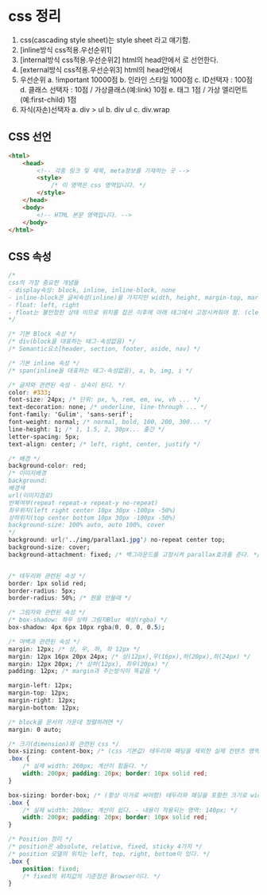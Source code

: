 # css 정리
1. css(cascading style sheet)는 style sheet 라고 얘기함.
2. [inline방식 css적용.우선순위1] <div style="color: red;"></div>
3. [internal방식 css적용.우선순위2] html의 head안에서 <style></style>로 선언한다.
4. [external방식 css적용.우선순위3] html의 head안에서 <link rel="stylesheet" href="./css/index.css">
5. 우선순위 
	a. !important 10000점
	b. 인라인 스타일 1000점
	c. ID선택자 : 100점
	d. 클래스 선택자 : 10점 / 가상클래스(예:link) 10점
	e. 태그 1점 / 가상 엘리먼트 (예:first-child) 1점
6. 자식(자손)선택자
	a. div > ul <!-- 자식(바로밑에) 선택자 -->
	b. div ul <!-- 자손(내 안에있는 모든것) 선택자 -->
	c. div.wrap <!-- div들 중에 class가 wrap인 태그 -->

## CSS 선언
~~~html
<html>
	<head>
		<!-- 각종 링크 및 제목, meta정보를 기재하는 곳 -->
		<style>
			/* 이 영역은 css 영역입니다. */
		</style>
	</head>
	<body>
		<!-- HTML 본문 영역입니다. -->
	</body>
</html>
~~~

## CSS 속성
~~~css
/* 
css의 가장 중요한 개념들 
- display속성: block, inline, inline-block, none
- inline-block은 글씨속성(inline)을 가지지만 width, height, margin-top, margin-bottom 등 block만 가지는 속성도 가지게 된다.
- float: left, right
- float는 불안정한 상태 이므로 위치를 잡은 이후에 아래 태그에서 고정시켜줘야 함. (clear: both;)
*/

/* 기본 Block 속성 */
/* div(block을 대표하는 태그-속성없음) */
/* Semantic요소[header, section, footer, aside, nav] */

/* 기본 inline 속성 */
/* span(inline을 대표하는 태그-속성없음), a, b, img, i */

/* 글자와 관련된 속성 - 상속이 된다. */
color: #333;
font-size: 24px; /* 단위: px, %, rem, em, vw, vh ... */
text-decoration: none; /* underline, line-through ... */
font-family: 'Gulim', 'sans-serif';
font-weight: normal; /* normal, bold, 100, 200, 300... */
line-height: 1; /* 1, 1.5, 2, 30px... 줄간 */
letter-spacing: 5px;
text-align: center; /* left, right, center, justify */

/* 배경 */
background-color: red; 
/* 이미지배경
background: 
배경색 
url(이미지경로) 
반복여부(repeat repeat-x repeat-y no-repeat) 
좌우위치(left right center 10px 30px -100px -50%) 
상하위치(top center bottom 10px 30px -100px -50%)  
background-size: 100% auto, auto 100%, cover
*/
background: url('../img/parallax1.jpg') no-repeat center top;
background-size: cover;
background-attachment: fixed; /* 백그라운드를 고정시켜 parallax효과를 준다. */


/* 테두리와 관련된 속성 */
border: 1px solid red;
border-radius: 5px;
border-radius: 50%; /* 원을 만들때 */

/* 그림자와 관련된 속성 */
/* box-shadow: 좌우 상하 그림자Blur 색상(rgba) */
box-shadow: 4px 6px 10px rgba(0, 0, 0, 0.5);

/* 여백과 관련된 속성 */
margin: 12px; /* 상, 우, 하, 좌 12px */
margin: 12px 16px 20px 24px; /* 상(12px),우(16px),하(20px),좌(24px) */
margin: 12px 20px; /* 상하(12px), 좌우(20px) */
padding: 12px; /* margin과 주는방식이 똑같음 */

margin-left: 12px;
margin-top: 12px;
margin-right: 12px;
margin-bottom: 12px;

/* block을 문서의 가운데 정렬하려면 */
margin: 0 auto;

/* 크기(dimension)와 관련된 css */
box-sizing: content-box; /* (css 기본값) 테두리와 패딩을 제외한 실제 컨텐츠 영역의 크기로 width, height를 사용함 */
.box {
	/* 실제 width: 260px; 계산이 힘들다. */
	width: 200px; padding: 20px; border: 10px solid red;
}

box-sizing: border-box; /* (항상 이거로 써야함) 테두리와 패딩을 포함한 크기로 width, height를 사용함 */
.box {
	/* 실제 width: 200px; 계산이 쉽다. - 내용이 적용되는 영역: 140px; */
	width: 200px; padding: 20px; border: 10px solid red;
}

/* Position 정리 */
/* position은 absolute, relative, fixed, sticky 4가지 */
/* position 모델의 위치는 left, top, right, bottom이 있다. */
.box {
	position: fixed;
	/* fixed의 위치값의 기준점은 Browser이다. */
}
~~~